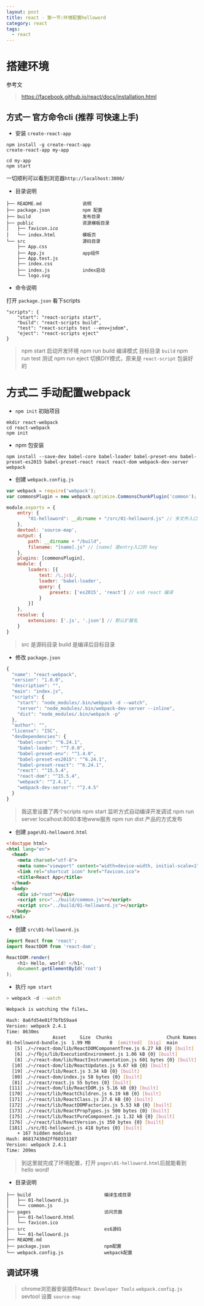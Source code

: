 ```yaml
---
layout: post
title: react - 第一节:环境配置helloword
category: react
tags:
  - react
---
```


# 搭建环境

参考文

 > https://facebook.github.io/react/docs/installation.html

## 方式一 官方命令cli (推荐 可快速上手)

- 安装 `create-react-app`

```
npm install -g create-react-app
create-react-app my-app

cd my-app
npm start
```

一切顺利可以看到浏览器`http://localhost:3000/`

- 目录说明

```
├── README.md               说明
├── package.json            npm 配置
├── build                   发布目录
├── public                  资源模板目录
│   ├── favicon.ico
│   └── index.html          模板页
└── src                     源码目录
    ├── App.css
    ├── App.js              app组件
    ├── App.test.js
    ├── index.css
    ├── index.js            index启动
    └── logo.svg
```

- 命令说明

打开 `package.json` 看下scripts

```
"scripts": {
    "start": "react-scripts start",
    "build": "react-scripts build",
    "test": "react-scripts test --env=jsdom",
    "eject": "react-scripts eject"
}
```

> npm start 启动开发环境
> npm run build 编译模式 目标目录 `build`
> npm run test 测试
> npm run eject 切换DIY模式，原来是 `react-script` 包装好的

# 方式二 手动配置webpack

- `npm init` 初始项目

```
mkdir react-webpack
cd react-webpack
npm init
```

- npm 包安装

```
npm install --save-dev babel-core babel-loader babel-preset-env babel-preset-es2015 babel-preset-react react react-dom webpack-dev-server webpack
```

- 创建 `webpack.config.js`

```js
var webpack = require('webpack');
var commonsPlugin = new webpack.optimize.CommonsChunkPlugin('common'); // 合并重复代码到 common.js 文件中

module.exports = {
    entry: {
        "01-helloword": __dirname + "/src/01-helloword.js" // 多文件入口
    },
    devtool: 'source-map',
    output: {
        path: __dirname + "/build",
        filename: "[name].js" // [name] 是entry入口的 key
    },
    plugins: [commonsPlugin],
    module: {
        loaders: [{
            test: /\.js$/,
            loader: 'babel-loader',
            query: {
                presets: ['es2015', 'react'] // es6 react 编译
            }
        }]
    },
    resolve: {
        extensions: ['.js', '.json'] // 默认扩展名
    }
}
```

> src 是源码目录
> build 是编译后目标目录

- 修改 `package.json`

```js
{
  "name": "react-webpack",
  "version": "1.0.0",
  "description": "",
  "main": "index.js",
  "scripts": {
    "start": "node_modules/.bin/webpack -d --watch",
    "server": "node_modules/.bin/webpack-dev-server --inline",
    "dist": "node_modules/.bin/webpack -p"
  },
  "author": "",
  "license": "ISC",
  "devDependencies": {
    "babel-core": "^6.24.1",
    "babel-loader": "^7.0.0",
    "babel-preset-env": "^1.4.0",
    "babel-preset-es2015": "^6.24.1",
    "babel-preset-react": "^6.24.1",
    "react": "^15.5.4",
    "react-dom": "^15.5.4",
    "webpack": "^2.4.1",
    "webpack-dev-server": "^2.4.5"
  }
}
```

> 我这里设置了两个scripts
> npm start         监听方式自动编译开发调试
> npm run server    localhost:8080本地www服务
> npm run dist      产品的方式发布

- 创建 `page\01-helloword.html`

```html
<!doctype html>
<html lang="en">
  <head>
    <meta charset="utf-8">
    <meta name="viewport" content="width=device-width, initial-scale=1">
    <link rel="shortcut icon" href="favicon.ico">
    <title>React App</title>
  </head>
  <body>
    <div id="root"></div>
    <script src="../build/common.js"></script>
    <script src="../build/01-helloword.js"></script>
  </body>
</html>
```

- 创建 `src\01-helloword.js`

```js
import React from 'react';
import ReactDOM from 'react-dom';

ReactDOM.render( 
    <h1> Hello, world! </h1>,
    document.getElementById('root')
);
```

- 执行 `npm start`

```sh
> webpack -d --watch

Webpack is watching the files…

Hash: 8a6fd54e01f7bfb59aa4
Version: webpack 2.4.1
Time: 8630ms
                 Asset     Size  Chunks                    Chunk Names
01-helloword-bundle.js  1.99 MB       0  [emitted]  [big]  main
   [5] ./~/react-dom/lib/ReactDOMComponentTree.js 6.27 kB {0} [built]
   [6] ./~/fbjs/lib/ExecutionEnvironment.js 1.06 kB {0} [built]
   [8] ./~/react-dom/lib/ReactInstrumentation.js 601 bytes {0} [built]
  [10] ./~/react-dom/lib/ReactUpdates.js 9.67 kB {0} [built]
  [19] ./~/react/lib/React.js 3.34 kB {0} [built]
  [80] ./~/react-dom/index.js 58 bytes {0} [built]
  [81] ./~/react/react.js 55 bytes {0} [built]
 [111] ./~/react-dom/lib/ReactDOM.js 5.16 kB {0} [built]
 [170] ./~/react/lib/ReactChildren.js 6.19 kB {0} [built]
 [171] ./~/react/lib/ReactClass.js 27.6 kB {0} [built]
 [172] ./~/react/lib/ReactDOMFactories.js 5.53 kB {0} [built]
 [173] ./~/react/lib/ReactPropTypes.js 500 bytes {0} [built]
 [175] ./~/react/lib/ReactPureComponent.js 1.32 kB {0} [built]
 [176] ./~/react/lib/ReactVersion.js 350 bytes {0} [built]
 [181] ./src/01-helloword.js 418 bytes {0} [built]
    + 167 hidden modules
Hash: 86817430d2ff60331187
Version: webpack 2.4.1
Time: 209ms
```

> 到这里就完成了环境配置，打开 `pages\01-helloword.html`后就能看到 hello word!

- 目录说明

```
├── build                           编译生成目录
│   ├── 01-helloword.js
│   └── common.js
├── pages                           访问页面
│   ├── 01-helloword.html
│   └── favicon.ico
├── src                             es6源码
│   └── 01-helloword.js
├── README.md
├── package.json                    npm配置
└── webpack.config.js               webpack配置
```

## 调试环境

> chrome浏览器安装插件`React Developer Tools`
> `webpack.config.js` sevtool 设置 `source-map`
